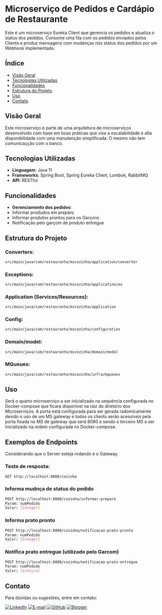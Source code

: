 # Microserviço de Pedidos e Cardápio de Restaurante

Este é um microserviço Eureka Client que gerencia os pedidos e atualiza o status dos pedidos. Consome uma fila com os pedidos enviados pelos Clients e produz mensagens com mudanças nos status dos pedidos por um Webhook implementado. 

## Índice

- [Visão Geral](#visão-geral)
- [Tecnologias Utilizadas](#tecnologias-utilizadas)
- [Funcionalidades](#funcionalidades)
- [Estrutura do Projeto](#estrutura-do-projeto)
- [Uso](#uso)
- [Contato](#Contato)

## Visão Geral

Este microserviço é parte de uma arquitetura de microserviços desenvolvido com base em boas práticas que visa a escalabilidade e alta disponibilidade com uma manutenção simplificada. O mesmo não tem comunicaçção com o banco.

## Tecnologias Utilizadas

- **Linguagem**: Java 11
- **Frameworks**: Spring Boot, Spring Eureka Client, Lombok, RabbitMQ
- **API**: RESTful

## Funcionalidades

- **Gerenciamento dos pedidos**:
- Informar produdos em preparo
- Informar produtos prontos para os Garçons
- Notificação pelo garçom de produto entregue

## Estrutura do Projeto
### Converters:
   ```bash
src/main/java/com/restaurante/mscozinha/application/converter
```
### Exceptions:
   ```bash
src/main/java/com/restaurante/mscozinha/application/ex
```
### Application (Services/Resources):
   ```bash
src/main/java/com/restaurante/mscozinha/application
```
### Config:
   ```bash
src/main/java/com/restaurante/mscozinha/configuration
```
### Domain/model:
   ```bash
src/main/java/com/restaurante/mscozinha/domain/model
```
### MQueues:
```bash
src/main/java/com/restaurante/mscozinha/infra/mqueues
```

## Uso

Será o quarto microserviço a ser inicializado na sequência configurada no Docker-compose que ficará disponível na raiz do diretório dos Microserviços.
A porta está configurada para ser gerada radomicamente devido o uso de um MS gateway e todos os clients serão acessíveis pela porta fixada no MS de gateway que será 8080 e sendo o terceiro MS a ser inicializado na ordem
configurada no Docker-compose.

## Exemplos de Endpoints

Considerando que o Server esteja rodando e o Gateway.

### Teste de resposta:
```bash
GET http://localhost:8080/cozinha
```

### Informa mudnça de status do pedido
```bash
POST http://localhost:8080/cozinha/informar-preparo
Param: numPedido
Valor: [Integer]
```

### Informa prato pronto
```bash
POST http://localhost:8080/cozinha/notificacao-prato-pronto
Param: numPedido
Valor: [Integer]
```

### Notifica prato entregue (utilizado pelo Garcom)
```bash
POST http://localhost:8080/cozinha/notificacao-prato-entregue
Param: numPedido
Valor: [Inteiro]
```

## Contato

Para dúvidas ou sugestões, entre em contato:

[![LinkedIn](https://img.shields.io/badge/linkedin-%230077B5.svg?style=for-the-badge&logo=linkedin&logoColor=white)](https://www.linkedin.com/in/jorge-maia-dev-java/)
[![E-mail](https://img.shields.io/badge/-Email-0077B5?style=for-the-badge&logo=microsoft-outlook&logoColor=white)](mailto:jsm.java@gmail.com)
[![GitHub](https://img.shields.io/badge/GitHub-0077B5?style=for-the-badge&logo=github&logoColor=white)](https://github.com/j0rg3m414)
[![Blogger](https://img.shields.io/badge/Blogger-FF5722?style=for-the-badge&logo=blogger&logoColor=white)](https://putzcomonaopenseinissoantes.blogspot.com/)
